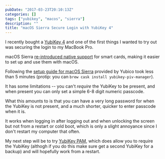 ```yaml
---
pubDate: "2017-03-23T20:10:13Z"
categories: []
tags: ["yubikey", "macos", "sierra"]
description: ""
title: "macOS Sierra Secure Login with YubiKey 4"
---
```


I recently bought a [YubiKey 4](https://www.yubico.com/product/y4/) and one of the first things I wanted to try out was securing the login to my MacBook Pro.

macOS Sierra [re-introduced native support](https://www.yubico.com/2016/09/yubikey-smart-card-support-for-macos-sierra-2/) for smart cards, making it easier to set up and use them with macOS.

Following the [setup guide for macOS Sierra](https://www.yubico.com/support/knowledge-base/categories/articles/how-to-use-your-yubikey-with-macos-sierra/) provided by Yubico took less than 5 minutes (protip: you can `brew cask install yubikey-piv-manager`).

It has some limitations -- you can't _require_ the YubiKey to be present, and when present you can only set a simple 6-8 digit numeric passcode.

What this amounts to is that you can have a very long password for when the YubiKey is not present, and a much shorter, quicker to enter passcode when it is.

It works when logging in after logging out and when unlocking the screen but not from a restart or cold boot, which is only a slight annoyance since I don't restart my computer that often.

My next step will be to try [YubiKey PAM](https://developers.yubico.com/yubico-pam/MacOS_X_Challenge-Response.html), which does allow you to require the YubiKey (althogh if you do this make sure get a second YubiKey for a backup) and will hopefully work from a restart.
